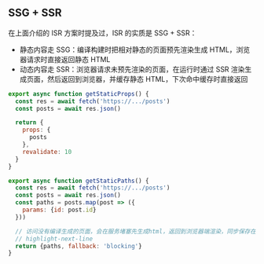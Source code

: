 ## SSG + SSR

在上面介绍的 ISR 方案时提及过，ISR 的实质是 SSG + SSR：

- 静态内容走 SSG：编译构建时把相对静态的页面预先渲染生成 HTML，浏览器请求时直接返回静态 HTML
- 动态内容走 SSR：浏览器请求未预先渲染的页面，在运行时通过 SSR 渲染生成页面，然后返回到浏览器，并缓存静态 HTML，下次命中缓存时直接返回

```javascript
export async function getStaticProps() {
  const res = await fetch('https://.../posts')
  const posts = await res.json()

  return {
    props: {
      posts
    },
    revalidate: 10
  }
}

export async function getStaticPaths() {
  const res = await fetch('https://.../posts')
  const posts = await res.json()
  const paths = posts.map(post => ({
    params: {id: post.id}
  }))

  // 访问没有编译生成的页面，会在服务堵塞先生成html，返回到浏览器端渲染，同步保存在服务器端用于下次直接渲染
  // highlight-next-line
  return {paths, fallback: 'blocking'}
}
```
